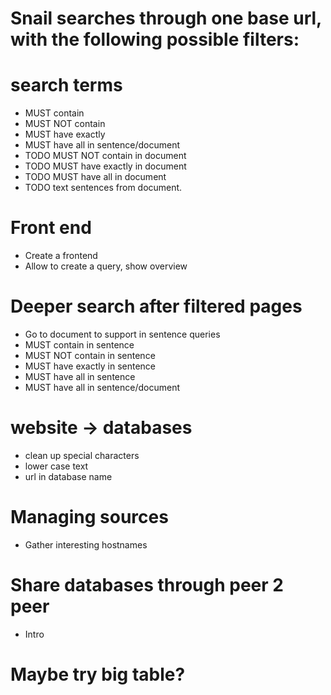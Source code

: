 
# Snail searches through one base url, with the following possible filters:
# search terms
- MUST contain
- MUST NOT contain
- MUST have exactly
- MUST have all in sentence/document
- TODO MUST NOT contain in document
- TODO MUST have exactly in document
- TODO MUST have all in document
- TODO text sentences from document.

# Front end
- Create a frontend
- Allow to create a query, show overview

# Deeper search after filtered pages
- Go to document to support in sentence queries
- MUST contain in sentence
- MUST NOT contain in sentence
- MUST have exactly in sentence
- MUST have all in sentence
- MUST have all in sentence/document

# website -> databases
- clean up special characters
- lower case text
- url in database name

# Managing sources
- Gather interesting hostnames

# Share databases through peer 2 peer
- Intro

# Maybe try big table? 